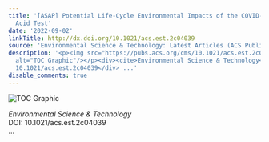 ```yaml
---
title: '[ASAP] Potential Life-Cycle Environmental Impacts of the COVID-19 Nucleic
  Acid Test'
date: '2022-09-02'
linkTitle: http://dx.doi.org/10.1021/acs.est.2c04039
source: 'Environmental Science & Technology: Latest Articles (ACS Publications)'
description: '<p><img src="https://pubs.acs.org/cms/10.1021/acs.est.2c04039/asset/images/medium/es2c04039_0008.gif"
  alt="TOC Graphic"/></p><div><cite>Environmental Science & Technology</cite></div><div>DOI:
  10.1021/acs.est.2c04039</div> ...'
disable_comments: true
---
```

<p><img src="https://pubs.acs.org/cms/10.1021/acs.est.2c04039/asset/images/medium/es2c04039_0008.gif" alt="TOC Graphic"/></p><div><cite>Environmental Science & Technology</cite></div><div>DOI: 10.1021/acs.est.2c04039</div> ...
